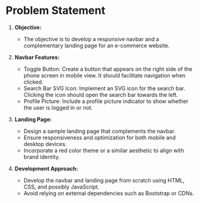 # Problem Statement

1. **Objective:**
   - The objective is to develop a responsive navbar and a complementary landing page for an e-commerce website.

2. **Navbar Features:**
   - Toggle Button: Create a button that appears on the right side of the phone screen in mobile view. It should facilitate navigation when clicked.
   - Search Bar SVG Icon: Implement an SVG icon for the search bar. Clicking the icon should open the search bar towards the left.
   - Profile Picture: Include a profile picture indicator to show whether the user is logged in or not.

3. **Landing Page:**
   - Design a sample landing page that complements the navbar.
   - Ensure responsiveness and optimization for both mobile and desktop devices.
   - Incorporate a red color theme or a similar aesthetic to align with brand identity.

4. **Development Approach:**
   - Develop the navbar and landing page from scratch using HTML, CSS, and possibly JavaScript.
   - Avoid relying on external dependencies such as Bootstrap or CDNs.
